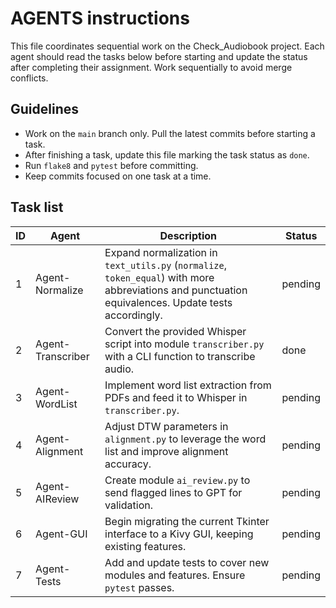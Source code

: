 # AGENTS instructions

This file coordinates sequential work on the Check_Audiobook project. Each agent should read the tasks below before starting and update the status after completing their assignment. Work sequentially to avoid merge conflicts.

## Guidelines
- Work on the `main` branch only. Pull the latest commits before starting a task.
- After finishing a task, update this file marking the task status as `done`.
- Run `flake8` and `pytest` before committing.
- Keep commits focused on one task at a time.

## Task list

| ID | Agent | Description | Status |
|----|-------|-------------|--------|
| 1 | Agent-Normalize | Expand normalization in `text_utils.py` (`normalize`, `token_equal`) with more abbreviations and punctuation equivalences. Update tests accordingly. | pending |
| 2 | Agent-Transcriber | Convert the provided Whisper script into module `transcriber.py` with a CLI function to transcribe audio. | done |
| 3 | Agent-WordList | Implement word list extraction from PDFs and feed it to Whisper in `transcriber.py`. | pending |
| 4 | Agent-Alignment | Adjust DTW parameters in `alignment.py` to leverage the word list and improve alignment accuracy. | pending |
| 5 | Agent-AIReview | Create module `ai_review.py` to send flagged lines to GPT for validation. | pending |
| 6 | Agent-GUI | Begin migrating the current Tkinter interface to a Kivy GUI, keeping existing features. | pending |
| 7 | Agent-Tests | Add and update tests to cover new modules and features. Ensure `pytest` passes. | pending |

